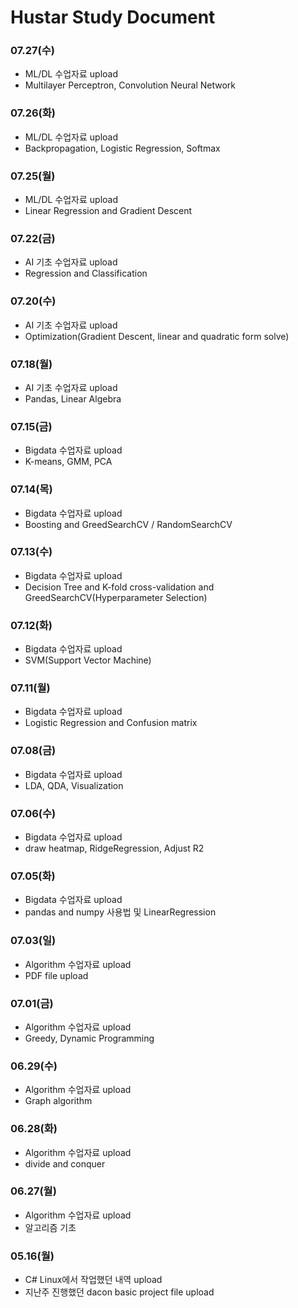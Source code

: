 # Hustar Study Document
### 07.27(수)
- ML/DL 수업자료 upload
- Multilayer Perceptron, Convolution Neural Network

### 07.26(화)
- ML/DL 수업자료 upload
- Backpropagation, Logistic Regression, Softmax

### 07.25(월)
- ML/DL 수업자료 upload
- Linear Regression and Gradient Descent

### 07.22(금)
- AI 기초 수업자료 upload
- Regression and Classification

### 07.20(수)
- AI 기초 수업자료 upload
- Optimization(Gradient Descent, linear and quadratic form solve)

### 07.18(월)
- AI 기초 수업자료 upload
- Pandas, Linear Algebra

### 07.15(금)
- Bigdata 수업자료 upload
- K-means, GMM, PCA

### 07.14(목)
- Bigdata 수업자료 upload
- Boosting and GreedSearchCV / RandomSearchCV

### 07.13(수)
- Bigdata 수업자료 upload
- Decision Tree and K-fold cross-validation and GreedSearchCV(Hyperparameter Selection)

### 07.12(화)
- Bigdata 수업자료 upload
- SVM(Support Vector Machine)

### 07.11(월)
- Bigdata 수업자료 upload
- Logistic Regression and Confusion matrix

### 07.08(금)
- Bigdata 수업자료 upload
- LDA, QDA, Visualization

### 07.06(수)
- Bigdata 수업자료 upload
- draw heatmap, RidgeRegression, Adjust R2

### 07.05(화)
- Bigdata 수업자료 upload
- pandas and numpy 사용법 및 LinearRegression

### 07.03(일)
- Algorithm 수업자료 upload
- PDF file upload

### 07.01(금)
- Algorithm 수업자료 upload
- Greedy, Dynamic Programming

### 06.29(수)
- Algorithm 수업자료 upload
- Graph algorithm

### 06.28(화)
- Algorithm 수업자료 upload
- divide and conquer

### 06.27(월)
- Algorithm 수업자료 upload
- 알고리즘 기초

### 05.16(월)
- C# Linux에서 작업했던 내역 upload
- 지난주 진행했던 dacon basic project file upload
